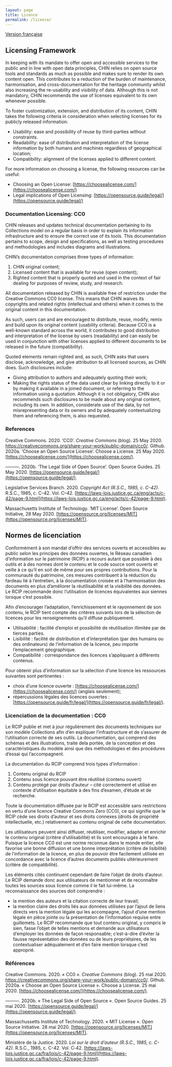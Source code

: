 ```yaml
---
layout: page
title: Licence
permalink: /licence/
---
```

[Version française](#normes-de-licenciation)

## Licensing Framework

In keeping with its mandate to offer open and accessible services to the public and in line with open data principles, CHIN relies on open source tools and standards as much as possible and makes sure to render its own content open. This contributes to a reduction of the burden of maintenance, harmonisation, and cross-documentation for the heritage community whilst also increasing the re-usability and visibility of data. Although this is not mandatory, CHIN recommends the use of licenses equivalent to its own whenever possible. 

To foster customization, extension, and distribution of its content, CHIN takes the following criteria in consideration when selecting licenses for its publicly released information: 
- Usability: ease and possibility of reuse by third-parties without constraints.
- Readability: ease of distribution and interpretation of the license information by both humans and machines regardless of geographical location; 
- Compatibility: alignment of the licenses applied to different content. 

For more information on choosing a license, the following resources can be useful: 
- Choosing an Open License: [https://choosealicense.com/](https://choosealicense.com/)
- Legal implications of Open Licensing: [https://opensource.guide/legal/](https://opensource.guide/legal/)

### Documentation Licensing: CC0

CHIN releases and updates technical documentation pertaining to its Collections model on a regular basis in order to explain its information infrastructure and to ensure the correct use of its tools. This documentation pertains to scope, design and specifications, as well as testing procedures and methodologies and includes diagrams and illustrations. 

CHIN’s documentation comprises three types of information: 
1. CHIN original content;
2. Licensed content that is available for reuse (open content); 
3. Righted content that is properly quoted and used in the context of fair dealing for purposes of review, study, and research. 

All documentation released by CHIN is available free of restriction under the Creative Commons CC0 license. This means that CHIN waives its copyrights and related rights (intellectual and others) when it comes to the original content in this documentation. 

As such, users can and are encouraged to distribute, reuse, modify, remix and build upon its original content (usability criteria). Because CC0 is a well-known standard across the world, it contributes to good distribution and interpretation of the license by users (readability) and can easily be used in conjunction with other licenses applied to different documents to be released in the future (compatibility). 

Quoted elements remain righted and, as such, CHIN asks that users disclose, acknowledge, and give attribution to all licensed sources, as CHIN does. Such disclosures include: 
- Giving attribution to authors and adequately quoting their work; 
- Making the rights status of the data used clear by linking directly to it or by making it available in a joined document, or referring to the information using a quotation.
Although it is not obligatory, CHIN also recommends such disclosures to be made about any original content, including its own. In addition, considerate use of the data, by not misrepresenting data or its owners and by adequately contextualizing them and referencing them, is also requested. 

### References
Creative Commons. 2020. ‘CC0’. *Creative Commons* (blog). 25 May 2020. https://creativecommons.org/share-your-work/public-domain/cc0/.
Github. 2020a. ‘Choose an Open Source License’. Choose a License. 25 May 2020. [https://choosealicense.com/](https://choosealicense.com/).

———. 2020b. ‘The Legal Side of Open Source’. Open Source Guides. 25 May 2020. [https://opensource.guide/legal/](https://opensource.guide/legal/).

Legislative Services Branch. 2020. *Copyright Act (R.S.C., 1985, c. C-42)*. R.S.C., 1985, c. C-42. Vol. C–42. [https://laws-lois.justice.gc.ca/eng/acts/c-42/page-9.html](https://laws-lois.justice.gc.ca/eng/acts/c-42/page-9.html).

Massachusetts Institute of Technology. ‘MIT License’. Open Source Initiative, 28 May 2020. [https://opensource.org/licenses/MIT](https://opensource.org/licenses/MIT).

## Normes de licenciation

Conformément à son mandat d’offrir des services ouverts et accessibles au public selon les principes des données ouvertes, le Réseau canadien d’information sur le patrimoine (RCIP) a recours autant que possible à des outils et à des normes dont le contenu et le code source sont ouverts et veille à ce qu’il en soit de même pour ses propres contributions. Pour la communauté du patrimoine, ces mesures contribuent à la réduction du fardeau lié à l’entretien, à la documentation croisée et à l’harmonisation des documents en plus d’améliorer la réutilisabilité et la visibilité des données. Le RCIP recommande donc l’utilisation de licences équivalentes aux siennes lorsque c’est possible.

Afin d’encourager l’adaptation, l’enrichissement et le rayonnement de son contenu, le RCIP tient compte des critères suivants lors de la sélection de licences pour les renseignements qu’il diffuse publiquement.
- Utilisabilité : facilité d’emploi et possibilité de réutilisation illimitée par de tierces parties.
- Lisibilité : facilité de distribution et d’interprétation (par des humains ou des ordinateurs) de l’information de la licence, peu importe l’emplacement géographique.  
- Compatibilité : correspondance des licences s’appliquant à différents contenus. 

Pour obtenir plus d’information sur la sélection d’une licence les ressources suivantes sont pertinentes : 
- choix d’une licence ouverte : [https://choosealicense.com/](https://choosealicense.com/) (anglais seulement);
- répercussions légales des licences ouvertes : [https://opensource.guide/fr/legal/](https://opensource.guide/fr/legal/).  


### Licenciation de la documentation : CC0

Le RCIP publie et met à jour régulièrement des documents techniques sur son modèle Collections afin d’en expliquer l’infrastructure et de s’assurer de l’utilisation correcte de ses outils. La documentation, qui comprend des schémas et des illustrations, traite dela portée, de la conception et des caractéristiques du modèle ainsi que des méthodologies et des procédures d’essai qui l’accompagnent. 

La documentation du RCIP comprend trois types d’information :  
1. Contenu original du RCIP
2. Contenu sous licence pouvant être réutilisé (contenu ouvert)
3. Contenu protégé par droits d’auteur – cité correctement et utilisé en contexte d’utilisation équitable à des fins d’examen, d’étude et de recherche.

Toute la documentation diffusée par le RCIP est accessible sans restrictions en vertu d’une licence Creative Commons Zero (CC0), ce qui signifie que le RCIP cède ses droits d’auteur et ses droits connexes (droits de propriété intellectuelle, etc.) relativement au contenu original de cette documentation.

Les utilisateurs peuvent ainsi diffuser, réutiliser, modifier, adapter et enrichir le contenu original (critère d’utilisabilité) et ils sont encouragés à le faire. Puisque la licence CC0 est une norme reconnue dans le monde entier, elle favorise une bonne diffusion et une bonne interprétation (critère de lisibilité) de l’information de la licence, en plus de pouvoir être facilement utilisée en concordance avec la licence d’autres documents publiés ultérieurement (critère de compatibilité).

Les éléments cités continuent cependant de faire l’objet de droits d’auteur. Le RCIP demande donc aux utilisateurs de mentionner et de reconnaître toutes les sources sous licence comme il le fait lui-même. La reconnaissance des sources doit comprendre : 
- la mention des auteurs et la citation correcte de leur travail; 
- la mention claire des droits liés aux données utilisées par l’ajout de liens directs vers la mention légale qui les accompagne, l’ajout d’une mention légale en pièce jointe ou la présentation de l’information requise entre guillemets.
Le RCIP recommande que tout contenu original, y compris le sien, fasse l’objet de telles mentions et demande aux utilisateurs d’employer les données de façon responsable; c’est-à-dire d’éviter la fausse représentation des données ou de leurs propriétaires, de les contextualiser adéquatement et d’en faire mention lorsque c’est approprié.

### Références
Creative Commons. 2020. « CC0 ». *Creative Commons* (blog). 25 mai 2020. https://creativecommons.org/share-your-work/public-domain/cc0/.
Github. 2020a. « Choose an Open Source License ». Choose a License. 25 mai 2020. [https://choosealicense.com/](https://choosealicense.com/).

———. 2020b. « The Legal Side of Open Source ». Open Source Guides. 25 mai 2020. [https://opensource.guide/legal/](https://opensource.guide/legal/).

Massachussetts Institute of Technology. 2020. « MIT License ». Open Source Initiative. 28 mai 2020. [https://opensource.org/licenses/MIT](https://opensource.org/licenses/MIT).

Ministère de la Justice. 2020. *Loi sur le droit d’auteur (R.S.C., 1985, c. C-42)*. R.S.C., 1985, c. C-42. Vol. C‑42. [https://laws-lois.justice.gc.ca/fra/lois/c-42/page-9.html](https://laws-lois.justice.gc.ca/fra/lois/c-42/page-9.html).



